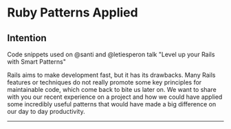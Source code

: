 # Ruby Patterns Applied

## Intention

Code snippets used on @santi and @letiesperon talk "Level up your Rails with Smart Patterns"

Rails aims to make development fast, but it has its drawbacks. Many Rails features or techniques do not really promote some key principles for maintainable code, which come back to bite us later on. We want to share with you our recent experience on a project and how we could have applied some incredibly useful patterns that would have made a big difference on our day to day productivity.

---
